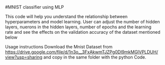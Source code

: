 #MNIST classifier using MLP
 
This code will help you understand the relationship between hyperparameters and model learning. User can adjust the number of hidden layers, nuerons in the hidden layers, number of epochs and the learning rate and see the effects on the validation accuracy of the dataset mentioned below 
 
Usage instructions
Download the Mnist Dataset from https://drive.google.com/file/d/1n3o__3FxAkwmTJZPg0Dl9mkMGlVPLDUH/view?usp=sharing and copy in the same folder with the python Code.


 
 
 
